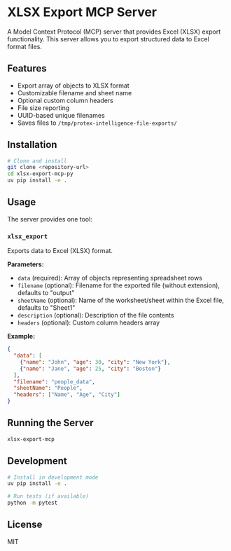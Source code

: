 # XLSX Export MCP Server

A Model Context Protocol (MCP) server that provides Excel (XLSX) export functionality. This server allows you to export structured data to Excel format files.

## Features

- Export array of objects to XLSX format
- Customizable filename and sheet name
- Optional custom column headers
- File size reporting
- UUID-based unique filenames
- Saves files to `/tmp/protex-intelligence-file-exports/`

## Installation

```bash
# Clone and install
git clone <repository-url>
cd xlsx-export-mcp-py
uv pip install -e .
```

## Usage

The server provides one tool:

### `xlsx_export`

Exports data to Excel (XLSX) format.

**Parameters:**
- `data` (required): Array of objects representing spreadsheet rows
- `filename` (optional): Filename for the exported file (without extension), defaults to "output"
- `sheetName` (optional): Name of the worksheet/sheet within the Excel file, defaults to "Sheet1"
- `description` (optional): Description of the file contents
- `headers` (optional): Custom column headers array

**Example:**
```json
{
  "data": [
    {"name": "John", "age": 30, "city": "New York"},
    {"name": "Jane", "age": 25, "city": "Boston"}
  ],
  "filename": "people_data",
  "sheetName": "People",
  "headers": ["Name", "Age", "City"]
}
```

## Running the Server

```bash
xlsx-export-mcp
```

## Development

```bash
# Install in development mode
uv pip install -e .

# Run tests (if available)
python -m pytest
```

## License

MIT